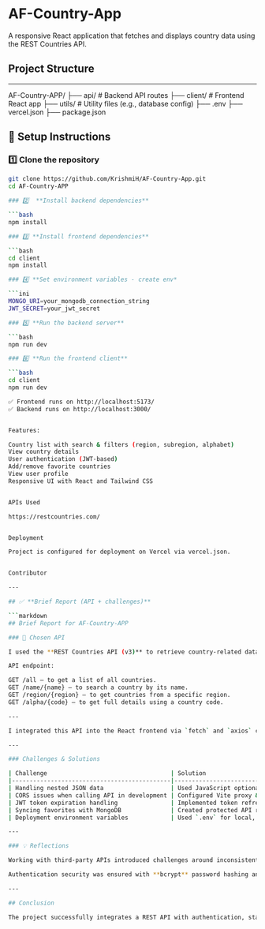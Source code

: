 # AF-Country-App
A responsive React application that fetches and displays country data using the REST Countries API.


## Project Structure

----

AF-Country-APP/
├── api/ # Backend API routes
├── client/ # Frontend React app
├── utils/ # Utility files (e.g., database config)
├── .env
├── vercel.json
├── package.json


## 🚀 Setup Instructions

### 1️⃣ **Clone the repository**

```bash
git clone https://github.com/KrishmiH/AF-Country-App.git
cd AF-Country-APP

### 2️⃣  **Install backend dependencies**

```bash
npm install

### 3️⃣ **Install frontend dependencies**

```bash
cd client
npm install

### 4️⃣ **Set environment variables - create env*

```ini
MONGO_URI=your_mongodb_connection_string
JWT_SECRET=your_jwt_secret

### 5️⃣ **Run the backend server**

```bash
npm run dev

### 6️⃣ **Run the frontend client**

```bash
cd client
npm run dev

✅ Frontend runs on http://localhost:5173/
✅ Backend runs on http://localhost:3000/


Features:

Country list with search & filters (region, subregion, alphabet)
View country details
User authentication (JWT-based)
Add/remove favorite countries
View user profile
Responsive UI with React and Tailwind CSS


APIs Used

https://restcountries.com/


Deployment

Project is configured for deployment on Vercel via vercel.json.


Contributor

---

## ✅ **Brief Report (API + challenges)**

```markdown
## Brief Report for AF-Country-APP

### 📝 Chosen API

I used the **REST Countries API (v3)** to retrieve country-related data including name, population, region, subregion, languages, currencies, and flags.

API endpoint:

GET /all – to get a list of all countries.
GET /name/{name} – to search a country by its name.
GET /region/{region} – to get countries from a specific region.
GET /alpha/{code} – to get full details using a country code.

---

I integrated this API into the React frontend via `fetch` and `axios` calls inside React components.

---

### Challenges & Solutions

| Challenge                                   | Solution                                                         |
|---------------------------------------------|------------------------------------------------------------------|
| Handling nested JSON data                   | Used JavaScript optional chaining and map/filter functions        |
| CORS issues when calling API in development | Configured Vite proxy & enabled CORS middleware in backend        |
| JWT token expiration handling               | Implemented token refresh logic + logout on token invalidation    |
| Syncing favorites with MongoDB              | Created protected API routes under `/api/user/favorite.js`        |
| Deployment environment variables            | Used `.env` for local, and Vercel dashboard for production vars   |

---

### 💡 Reflections

Working with third-party APIs introduced challenges around inconsistent data fields (some countries missing optional properties). I resolved these by implementing defensive coding practices (checking for null/undefined).

Authentication security was ensured with **bcrypt** password hashing and **JWT tokens**. We also faced deployment configuration issues on **Vercel**, especially with environment variables for MongoDB connection, which were resolved by setting these manually in the Vercel dashboard.

---

## Conclusion

The project successfully integrates a REST API with authentication, state management, and a modern frontend build tool (Vite). The solution provides a responsive, user-friendly interface while maintaining backend security best practices.

